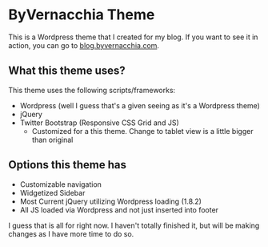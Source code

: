 # ByVernacchia Theme
This is a Wordpress theme that I created for my blog. If you want to see it in action, you can go to [blog.byvernacchia.com](http://blog.byvernacchia.com).

## What this theme uses?
This theme uses the following scripts/frameworks:
* Wordpress (well I guess that's a given seeing as it's a Wordpress theme)
* jQuery
* Twitter Bootstrap (Responsive CSS Grid and JS)
  * Customized for a this theme. Change to tablet view is a little bigger than original

## Options this theme has
* Customizable navigation
* Widgetized Sidebar
* Most Current jQuery utilizing Wordpress loading (1.8.2)
* All JS loaded via Wordpress and not just inserted into footer

I guess that is all for right now. I haven't totally finished it, but will be making changes as I have more time to do so.
